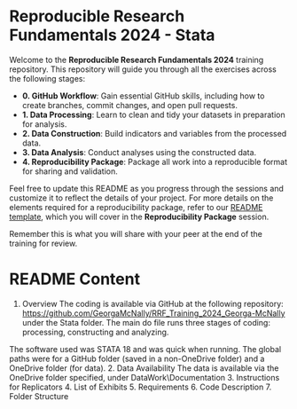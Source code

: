 # Reproducible Research Fundamentals 2024 - Stata

Welcome to the **Reproducible Research Fundamentals 2024** training repository. This repository will guide you through all the exercises across the following stages:

- **0. GitHub Workflow**: Gain essential GitHub skills, including how to create branches, commit changes, and open pull requests.
- **1. Data Processing**: Learn to clean and tidy your datasets in preparation for analysis.
- **2. Data Construction**: Build indicators and variables from the processed data.
- **3. Data Analysis**: Conduct analyses using the constructed data.
- **4. Reproducibility Package**: Package all work into a reproducible format for sharing and validation.

Feel free to update this README as you progress through the sessions and customize it to reflect the details of your project. For more details on the elements required for a reproducibility package, refer to our [README template](https://github.com/worldbank/wb-reproducible-research-repository/blob/main/resources/README_Template.md), which you will cover in the **Reproducibility Package** session.

Remember this is what you will share with your peer at the end of the training for review. 

# README Content #

1. Overview
The coding is available via GitHub at the following repository: https://github.com/GeorgaMcNally/RRF_Training_2024_Georga-McNally under the Stata folder. The main do file runs three stages of coding: processing, constructing and analyzing. 

The software used was STATA 18 and was quick when running. The global paths were for a GitHub folder (saved in a non-OneDrive folder) and a OneDrive folder (for data).
2. Data Availability
The data is available via the OneDrive folder specified, under DataWork\Documentation
3. Instructions for Replicators
4. List of Exhibits
5. Requirements
6. Code Description
7. Folder Structure